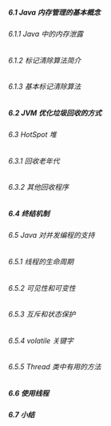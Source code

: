 ##### 6.1 Java 内存管理的基本概念
###### 6.1.1 Java 中的内存泄露
###### 6.1.2 标记清除算法简介
###### 6.1.3 基本标记清除算法
##### 6.2 JVM 优化垃圾回收的方式
###### 6.3 HotSpot 堆
###### 6.3.1 回收老年代
###### 6.3.2 其他回收程序
##### 6.4 终结机制
###### 6.5 Java 对并发编程的支持
###### 6.5.1 线程的生命周期
###### 6.5.2 可见性和可变性
###### 6.5.3 互斥和状态保护
###### 6.5.4 volatile 关键字
###### 6.5.5 Thread 类中有用的方法
##### 6.6 使用线程
##### 6.7 小结